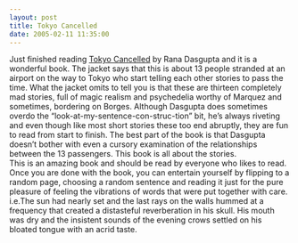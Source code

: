 ```yaml
---
layout: post
title: Tokyo Cancelled
date: 2005-02-11 11:35:00
---
```


<p>Just finished reading <a href="http://www.fabmall.com/Stores/misc/frmMainFrame.asp?Files=FTS&amp;catalogId=Books&amp;AttribName=All&amp;KeyWord=tokyo%20cancelled" target="_blank">Tokyo Cancelled</a> by Rana Dasgupta and it is a wonderful book. The jacket says that this is about 13 people stranded at an airport on the way to Tokyo who start telling each other stories to pass the time. What the jacket omits to tell you is that these are thirteen completely mad stories, full of magic realism and psychedelia worthy of Marquez and sometimes, bordering on Borges. Although Dasgupta does sometimes overdo the &ldquo;look-at-my-sentence-con-struc-tion&rdquo; bit, he&rsquo;s always riveting and even though like most short stories these too end abruptly, they are fun to read from start to finish. The best part of the book is that Dasgupta doesn&rsquo;t bother with even a cursory examination of the relationships between the 13 passengers. This book is all about the stories.<br/>
This is an amazing book and should be read by everyone who likes to read. Once you are done with the book, you can entertain yourself by flipping to a random page, choosing a random sentence and reading it just for the pure pleasure of feeling the vibrations of words that were put together with care. i.e.The sun had nearly set and the last rays on the walls hummed at a frequency that created a distasteful reverberation in his skull. His mouth was dry and the insistent sounds of the evening crows settled on his bloated tongue with an acrid taste.</p>
